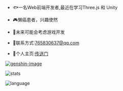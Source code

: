 
- 🐟一名Web前端开发者,最近在学习Three.js 和 Unity

- 🎮懒癌患者，兴趣使然

- 🍪未来可能会考虑游戏开发

- 🎵联系方式:765830637@qq.com

- 🏰个人主页:[传送门](https://my-website-one-topaz.vercel.app/)

[![genshin-image]][genshin-link]

![stats] 

![language]


  
[stats]: https://github-readme-stats-kallkago.vercel.app/api?username=KallkaGo&show_icons=true&count_private=true&theme=transparent&card_width=470&hide_border=true
[language]: https://github-readme-stats-kallkago.vercel.app/api/top-langs/?username=KallkaGo&hide=css,html,scss,less&theme=transparent&card_width=470&hide_border=true

[genshin-image]: https://genshin-card.himiku.com/rand/203897073.png
[genshin-link]: https://enka.network/u/124435851


